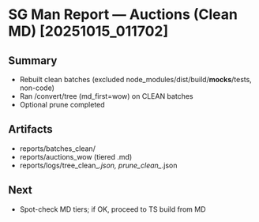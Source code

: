 # SG Man Report — Auctions (Clean MD) [20251015_011702]

## Summary
- Rebuilt clean batches (excluded node_modules/dist/build/__mocks__/tests, non-code)
- Ran /convert/tree (md_first=wow) on CLEAN batches
- Optional prune completed

## Artifacts
- reports/batches_clean/
- reports/auctions_wow (tiered .md)
- reports/logs/tree_clean_*.json, prune_clean_*.json

## Next
- Spot-check MD tiers; if OK, proceed to TS build from MD
